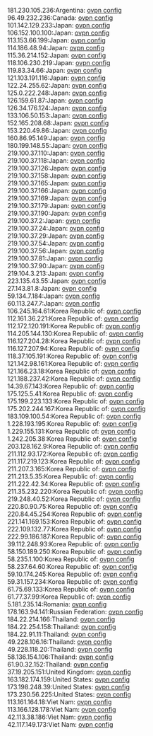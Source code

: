 181.230.105.236:Argentina: [ovpn config](vpn/181_230_105_236.ovpn)  
96.49.232.236:Canada: [ovpn config](vpn/96_49_232_236.ovpn)  
101.142.129.233:Japan: [ovpn config](vpn/101_142_129_233.ovpn)  
106.152.100.100:Japan: [ovpn config](vpn/106_152_100_100.ovpn)  
113.153.66.199:Japan: [ovpn config](vpn/113_153_66_199.ovpn)  
114.186.48.94:Japan: [ovpn config](vpn/114_186_48_94.ovpn)  
115.36.214.152:Japan: [ovpn config](vpn/115_36_214_152.ovpn)  
118.106.230.219:Japan: [ovpn config](vpn/118_106_230_219.ovpn)  
119.83.34.66:Japan: [ovpn config](vpn/119_83_34_66.ovpn)  
121.103.191.116:Japan: [ovpn config](vpn/121_103_191_116.ovpn)  
122.24.255.62:Japan: [ovpn config](vpn/122_24_255_62.ovpn)  
125.0.222.248:Japan: [ovpn config](vpn/125_0_222_248.ovpn)  
126.159.61.87:Japan: [ovpn config](vpn/126_159_61_87.ovpn)  
126.34.176.124:Japan: [ovpn config](vpn/126_34_176_124.ovpn)  
133.106.50.153:Japan: [ovpn config](vpn/133_106_50_153.ovpn)  
152.165.208.68:Japan: [ovpn config](vpn/152_165_208_68.ovpn)  
153.220.49.86:Japan: [ovpn config](vpn/153_220_49_86.ovpn)  
160.86.95.149:Japan: [ovpn config](vpn/160_86_95_149.ovpn)  
180.199.148.55:Japan: [ovpn config](vpn/180_199_148_55.ovpn)  
219.100.37.110:Japan: [ovpn config](vpn/219_100_37_110.ovpn)  
219.100.37.118:Japan: [ovpn config](vpn/219_100_37_118.ovpn)  
219.100.37.126:Japan: [ovpn config](vpn/219_100_37_126.ovpn)  
219.100.37.158:Japan: [ovpn config](vpn/219_100_37_158.ovpn)  
219.100.37.165:Japan: [ovpn config](vpn/219_100_37_165.ovpn)  
219.100.37.166:Japan: [ovpn config](vpn/219_100_37_166.ovpn)  
219.100.37.169:Japan: [ovpn config](vpn/219_100_37_169.ovpn)  
219.100.37.179:Japan: [ovpn config](vpn/219_100_37_179.ovpn)  
219.100.37.190:Japan: [ovpn config](vpn/219_100_37_190.ovpn)  
219.100.37.2:Japan: [ovpn config](vpn/219_100_37_2.ovpn)  
219.100.37.24:Japan: [ovpn config](vpn/219_100_37_24.ovpn)  
219.100.37.29:Japan: [ovpn config](vpn/219_100_37_29.ovpn)  
219.100.37.54:Japan: [ovpn config](vpn/219_100_37_54.ovpn)  
219.100.37.56:Japan: [ovpn config](vpn/219_100_37_56.ovpn)  
219.100.37.81:Japan: [ovpn config](vpn/219_100_37_81.ovpn)  
219.100.37.90:Japan: [ovpn config](vpn/219_100_37_90.ovpn)  
219.104.3.213:Japan: [ovpn config](vpn/219_104_3_213.ovpn)  
223.135.43.55:Japan: [ovpn config](vpn/223_135_43_55.ovpn)  
27.143.81.8:Japan: [ovpn config](vpn/27_143_81_8.ovpn)  
59.134.7.184:Japan: [ovpn config](vpn/59_134_7_184.ovpn)  
60.113.247.7:Japan: [ovpn config](vpn/60_113_247_7.ovpn)  
106.245.164.61:Korea Republic of: [ovpn config](vpn/106_245_164_61.ovpn)  
112.161.36.221:Korea Republic of: [ovpn config](vpn/112_161_36_221.ovpn)  
112.172.120.191:Korea Republic of: [ovpn config](vpn/112_172_120_191.ovpn)  
114.205.144.130:Korea Republic of: [ovpn config](vpn/114_205_144_130.ovpn)  
116.127.204.28:Korea Republic of: [ovpn config](vpn/116_127_204_28.ovpn)  
116.127.207.94:Korea Republic of: [ovpn config](vpn/116_127_207_94.ovpn)  
118.37.105.191:Korea Republic of: [ovpn config](vpn/118_37_105_191.ovpn)  
121.142.98.161:Korea Republic of: [ovpn config](vpn/121_142_98_161.ovpn)  
121.166.23.18:Korea Republic of: [ovpn config](vpn/121_166_23_18.ovpn)  
121.188.237.42:Korea Republic of: [ovpn config](vpn/121_188_237_42.ovpn)  
14.39.67.143:Korea Republic of: [ovpn config](vpn/14_39_67_143.ovpn)  
175.125.5.41:Korea Republic of: [ovpn config](vpn/175_125_5_41.ovpn)  
175.199.223.133:Korea Republic of: [ovpn config](vpn/175_199_223_133.ovpn)  
175.202.244.167:Korea Republic of: [ovpn config](vpn/175_202_244_167.ovpn)  
183.109.100.54:Korea Republic of: [ovpn config](vpn/183_109_100_54.ovpn)  
1.228.193.195:Korea Republic of: [ovpn config](vpn/1_228_193_195.ovpn)  
1.229.155.131:Korea Republic of: [ovpn config](vpn/1_229_155_131.ovpn)  
1.242.205.38:Korea Republic of: [ovpn config](vpn/1_242_205_38.ovpn)  
203.128.162.9:Korea Republic of: [ovpn config](vpn/203_128_162_9.ovpn)  
211.112.93.172:Korea Republic of: [ovpn config](vpn/211_112_93_172.ovpn)  
211.117.219.123:Korea Republic of: [ovpn config](vpn/211_117_219_123.ovpn)  
211.207.3.165:Korea Republic of: [ovpn config](vpn/211_207_3_165.ovpn)  
211.213.5.35:Korea Republic of: [ovpn config](vpn/211_213_5_35.ovpn)  
211.222.42.34:Korea Republic of: [ovpn config](vpn/211_222_42_34.ovpn)  
211.35.232.220:Korea Republic of: [ovpn config](vpn/211_35_232_220.ovpn)  
219.248.40.52:Korea Republic of: [ovpn config](vpn/219_248_40_52.ovpn)  
220.80.90.75:Korea Republic of: [ovpn config](vpn/220_80_90_75.ovpn)  
220.84.45.254:Korea Republic of: [ovpn config](vpn/220_84_45_254.ovpn)  
221.141.169.153:Korea Republic of: [ovpn config](vpn/221_141_169_153.ovpn)  
222.109.132.77:Korea Republic of: [ovpn config](vpn/222_109_132_77.ovpn)  
222.99.186.187:Korea Republic of: [ovpn config](vpn/222_99_186_187.ovpn)  
39.112.248.93:Korea Republic of: [ovpn config](vpn/39_112_248_93.ovpn)  
58.150.189.250:Korea Republic of: [ovpn config](vpn/58_150_189_250.ovpn)  
58.235.1.100:Korea Republic of: [ovpn config](vpn/58_235_1_100.ovpn)  
58.237.64.60:Korea Republic of: [ovpn config](vpn/58_237_64_60.ovpn)  
59.10.174.245:Korea Republic of: [ovpn config](vpn/59_10_174_245.ovpn)  
59.31.157.234:Korea Republic of: [ovpn config](vpn/59_31_157_234.ovpn)  
61.75.69.133:Korea Republic of: [ovpn config](vpn/61_75_69_133.ovpn)  
61.77.37.99:Korea Republic of: [ovpn config](vpn/61_77_37_99.ovpn)  
5.181.235.14:Romania: [ovpn config](vpn/5_181_235_14.ovpn)  
178.163.94.141:Russian Federation: [ovpn config](vpn/178_163_94_141.ovpn)  
184.22.214.166:Thailand: [ovpn config](vpn/184_22_214_166.ovpn)  
184.22.254.158:Thailand: [ovpn config](vpn/184_22_254_158.ovpn)  
184.22.91.11:Thailand: [ovpn config](vpn/184_22_91_11.ovpn)  
49.228.106.16:Thailand: [ovpn config](vpn/49_228_106_16.ovpn)  
49.228.118.20:Thailand: [ovpn config](vpn/49_228_118_20.ovpn)  
58.136.154.106:Thailand: [ovpn config](vpn/58_136_154_106.ovpn)  
61.90.32.152:Thailand: [ovpn config](vpn/61_90_32_152.ovpn)  
37.19.205.151:United Kingdom: [ovpn config](vpn/37_19_205_151.ovpn)  
163.182.174.159:United States: [ovpn config](vpn/163_182_174_159.ovpn)  
173.198.248.39:United States: [ovpn config](vpn/173_198_248_39.ovpn)  
173.230.56.225:United States: [ovpn config](vpn/173_230_56_225.ovpn)  
113.161.164.18:Viet Nam: [ovpn config](vpn/113_161_164_18.ovpn)  
113.166.128.178:Viet Nam: [ovpn config](vpn/113_166_128_178.ovpn)  
42.113.38.186:Viet Nam: [ovpn config](vpn/42_113_38_186.ovpn)  
42.117.149.173:Viet Nam: [ovpn config](vpn/42_117_149_173.ovpn)  
